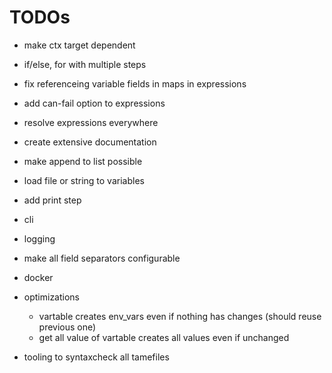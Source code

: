 
# TODOs

- make ctx target dependent
- if/else, for with multiple steps
- fix referenceing variable fields in maps in expressions
- add can-fail option to expressions
- resolve expressions everywhere
- create extensive documentation
- make append to list possible
- load file or string to variables
- add print step
- cli
- logging
- make all field separators configurable

- docker
- optimizations
    - vartable creates env_vars even if nothing has changes (should reuse previous one)
    - get all value of vartable creates all values even if unchanged
- tooling to syntaxcheck all tamefiles
